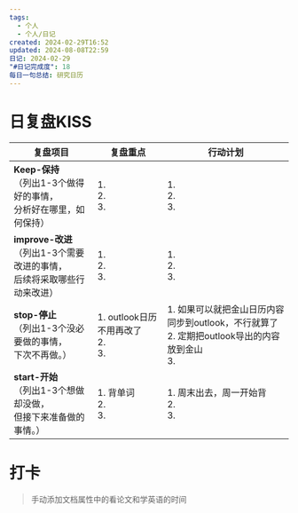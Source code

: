 ```yaml
---
tags:
  - 个人
  - 个人/日记
created: 2024-02-29T16:52
updated: 2024-08-08T22:59
日记: 2024-02-29
"#日记完成度": 18
每日一句总结: 研究日历
---
```



# 日复盘KISS
| **复盘项目**                                             | **复盘重点**                        | **行动计划**                                                         |
| ---------------------------------------------------- | ------------------------------- | ---------------------------------------------------------------- |
| **Keep-保持**<br>（列出1-3个做得好的事情，<br>   分析好在哪里，如何保持）     | 1.  <br>2. <br>3.               | 1.  <br>2. <br>3.                                                |
| **improve-改进**<br>（列出1-3个需要改进的事情，<br>  后续将采取哪些行动来改进） | 1.  <br>2. <br>3.               | 1.  <br>2. <br>3.                                                |
| **stop-停止**<br>（列出1-3个没必要做的事情，<br>下次不再做。）            | 1.  outlook日历不用再改了<br>2. <br>3. | 1.  如果可以就把金山日历内容同步到outlook，不行就算了<br>2. 定期把outlook导出的内容放到金山<br>3. |
| **start-开始**<br>（列出1-3个想做却没做，<br>但接下来准备做的事情。）        | 1.  背单词<br>2. <br>3.            | 1.  周末出去，周一开始背<br>2. <br>3.                                      |


# 打卡
> 手动添加文档属性中的看论文和学英语的时间


